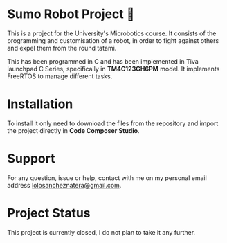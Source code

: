 # Sumo Robot Project :robot:

This is a project for the University's Microbotics course. It consists of the programming and customisation of a robot, in order to fight against others and expel them from the round tatami.

This has been programmed in C  and has been implemented in Tiva launchpad C Series, specifically in **TM4C123GH6PM** model. It implements FreeRTOS to manage different tasks. 

# Installation

To install it only need to download the files from the repository and import the project directly in **Code Composer Studio**.

# Support

For any question, issue or help, contact with me on my personal email address lolosancheznatera@gmail.com.

# Project Status

This project is currently closed, I do not plan to take it any further.
